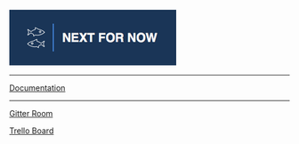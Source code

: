 ![Logo](docs/assets/img/0.png)

---

[Documentation](docs/README.md)

---

[Gitter Room](https://gitter.im/zebrasinpyjamas/nextfornow?utm_source=share-link&utm_medium=link&utm_campaign=share-link)

[Trello Board](https://trello.com/b/i9dJyDiJ/next-for-now)